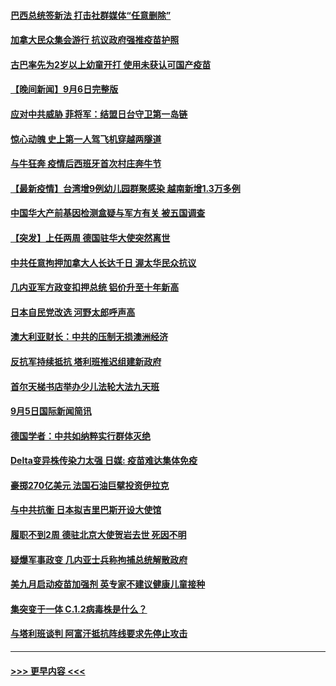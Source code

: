 #### [巴西总统签新法 打击社群媒体“任意删除”](../pages/prog202/a103209815.md?t=09071501) 
#### [加拿大民众集会游行 抗议政府强推疫苗护照](../pages/prog202/a103209555.md?t=09071501) 
#### [古巴率先为2岁以上幼童开打 使用未获认可国产疫苗](../pages/prog202/a103209729.md?t=09071501) 
#### [【晚间新闻】9月6日完整版](../pages/prog202/a103209583.md?t=09071501) 
#### [应对中共威胁 菲将军：结盟日台守卫第一岛链](../pages/prog202/a103209538.md?t=09071501) 
#### [惊心动魄 史上第一人驾飞机穿越两隧道](../pages/prog202/a103209438.md?t=09071501) 
#### [与牛狂奔 疫情后西班牙首次村庄奔牛节](../pages/prog202/a103209436.md?t=09071501) 
#### [【最新疫情】台湾增9例幼儿园群聚感染 越南新增1.3万多例](../pages/prog202/a103209416.md?t=09071501) 
#### [中国华大产前基因检测盒疑与军方有关 被五国调查](../pages/prog202/a103209324.md?t=09071501) 
#### [【突发】上任两周 德国驻华大使突然离世](../pages/prog202/a103209311.md?t=09071501) 
#### [中共任意拘押加拿大人长达千日 渥太华民众抗议](../pages/prog202/a103209290.md?t=09071501) 
#### [几内亚军方政变扣押总统 铝价升至十年新高](../pages/prog202/a103209240.md?t=09071501) 
#### [日本自民党改选 河野太郎呼声高](../pages/prog202/a103209238.md?t=09071501) 
#### [澳大利亚财长：中共的压制无损澳洲经济](../pages/prog202/a103209152.md?t=09071501) 
#### [反抗军持续抵抗 塔利班推迟组建新政府](../pages/prog202/a103209170.md?t=09071501) 
#### [首尔天梯书店举办少儿法轮大法九天班](../pages/prog202/a103209116.md?t=09071501) 
#### [9月5日国际新闻简讯](../pages/prog202/a103209039.md?t=09071501) 
#### [德国学者：中共如纳粹实行群体灭绝](../pages/prog202/a103209091.md?t=09071501) 
#### [Delta变异株传染力太强 日媒: 疫苗难达集体免疫](../pages/prog202/a103209025.md?t=09071501) 
#### [豪掷270亿美元 法国石油巨擘投资伊拉克](../pages/prog202/a103208975.md?t=09071501) 
#### [与中共抗衡 日本拟吉里巴斯开设大使馆](../pages/prog202/a103208970.md?t=09071501) 
#### [履职不到2周 德驻北京大使贺岩去世 死因不明](../pages/prog202/a103208958.md?t=09071501) 
#### [疑爆军事政变 几内亚士兵称拘捕总统解散政府](../pages/prog202/a103208849.md?t=09071501) 
#### [美九月启动疫苗加强剂 英专家不建议健康儿童接种](../pages/prog202/a103208783.md?t=09071501) 
#### [集突变于一体 C.1.2病毒株是什么？](../pages/prog202/a103208764.md?t=09071501) 
#### [与塔利班谈判 阿富汗抵抗阵线要求先停止攻击](../pages/prog202/a103208758.md?t=09071501) 

----
#### [ >>> 更早内容 <<< ](../indexes/prog202-earlier.md)
